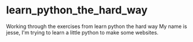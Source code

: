 # learn_python_the_hard_way
Working through the exercises from learn python the hard way
My name is jesse, I'm trying to learn a little python to make some websites. 

